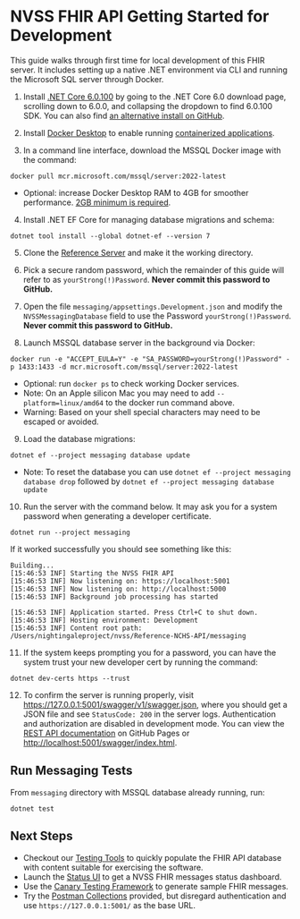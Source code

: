 # NVSS FHIR API Getting Started for Development

This guide walks through first time for local development of this FHIR server. It includes setting up a native .NET environment via CLI and running the Microsoft SQL server through Docker.

1. Install [.NET Core 6.0.100](https://dotnet.microsoft.com/en-us/download/dotnet/6.0) by going to the .NET Core 6.0 download page, scrolling down to 6.0.0, and collapsing the dropdown to find 6.0.100 SDK. You can also find [an alternative install on GitHub](https://github.com/dotnet/core/blob/main/release-notes/6.0/6.0.0/6.0.0.md?WT.mc_id=dotnet-35129-website).

2. Install [Docker Desktop](https://www.docker.com/) to enable running [containerized applications](https://www.docker.com/resources/what-container/).

3. In a command line interface, download the MSSQL Docker image with the command:
```
docker pull mcr.microsoft.com/mssql/server:2022-latest
```
  - Optional: increase Docker Desktop RAM to 4GB for smoother performance. [2GB minimum is required](https://learn.microsoft.com/en-us/sql/linux/quickstart-install-connect-docker?view=sql-server-ver16&tabs=cli&pivots=cs1-bash#prerequisites).

4. Install .NET EF Core for managing database migrations and schema:
```
dotnet tool install --global dotnet-ef --version 7
```

5. Clone the [Reference Server](https://github.com/nightingaleproject/Reference-NCHS-API) and make it the working directory.

6. Pick a secure random password, which the remainder of this guide will refer to as `yourStrong(!)Password`. **Never commit this password to GitHub.**

7. Open the file `messaging/appsettings.Development.json` and modify the `NVSSMessagingDatabase` field to use the Password `yourStrong(!)Password`. **Never commit this password to GitHub.**

8. Launch MSSQL database server in the background via Docker:
```
docker run -e "ACCEPT_EULA=Y" -e "SA_PASSWORD=yourStrong(!)Password" -p 1433:1433 -d mcr.microsoft.com/mssql/server:2022-latest
```
 - Optional: run `docker ps` to check working Docker services.
 - Note: On an Apple silicon Mac you may need to add `--platform=linux/amd64` to the docker run command above.
 - Warning: Based on your shell special characters may need to be escaped or avoided.

9. Load the database migrations:
```
dotnet ef --project messaging database update
```

 - Note: To reset the database you can use `dotnet ef --project messaging database drop` followed by `dotnet ef --project messaging database update`

10. Run the server with the command below. It may ask you for a system password when generating a developer certificate.
```
dotnet run --project messaging
```

If it worked successfully you should see something like this:
```
Building...
[15:46:53 INF] Starting the NVSS FHIR API
[15:46:53 INF] Now listening on: https://localhost:5001
[15:46:53 INF] Now listening on: http://localhost:5000
[15:46:53 INF] Background job processing has started

[15:46:53 INF] Application started. Press Ctrl+C to shut down.
[15:46:53 INF] Hosting environment: Development
[15:46:53 INF] Content root path: /Users/nightingaleproject/nvss/Reference-NCHS-API/messaging
```

11. If the system keeps prompting you for a password, you can have the system trust your new developer cert by running the command:
```
dotnet dev-certs https --trust
```

12. To confirm the server is running properly, visit <https://127.0.0.1:5001/swagger/v1/swagger.json>, where you should get a JSON file and see `StatusCode: 200` in the server logs. Authentication and authorization are disabled in development mode. You can view the [REST API documentation](https://nightingaleproject.github.io/Reference-NCHS-API/#/) on GitHub Pages or <http://localhost:5001/swagger/index.html>.


## Run Messaging Tests

From `messaging` directory with MSSQL database already running, run:

```shell
dotnet test
```

## Next Steps

 - Checkout our [Testing Tools](testing_tools/README.md) to quickly populate the FHIR API database with content suitable for exercising the software.
 - Launch the [Status UI](status_api/README.md) to get a NVSS FHIR messages status dashboard.
 - Use the [Canary Testing Framework](https://canary.fhir.nvss.cdc.gov/) to generate sample FHIR messages.
 - Try the [Postman Collections](https://github.com/nightingaleproject/Reference-NCHS-API/tree/main/examples/README.md) provided, but disregard authentication and use `https://127.0.0.1:5001/` as the base URL.

